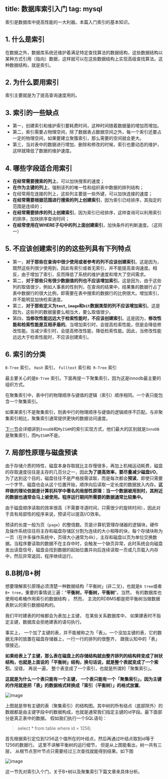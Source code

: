 title: 数据库索引入门
tag: mysql
---

索引是数据库中提高性能的一大利器。本篇入门索引的基本知识。
<!-- more -->

## 1. 什么是索引

在数据之外，数据库系统还维护着满足特定查找算法的数据结构，这些数据结构以某种方式引用（指向）数据，这样就可以在这些数据结构上实现高级查找算法。这种数据结构，就是索引。

## 2. 为什么要用索引

索引主要就是为了提高查询速度用的。

## 3. 索引的一些缺点

- 第一，创建索引和维护索引要耗费时间，这种时间随着数据量的增加而增加。
- 第二，索引需要占物理空间，除了数据表占数据空间之外，每一个索引还要占一定的物理空间，如果要建立聚簇索引，那么需要的空间就会更大。
- 第三，当对表中的数据进行增加、删除和修改的时候，索引也要动态的维护，这样就降低了数据的维护速度。

## 4. 哪些字段适合用索引

- **在经常需要搜索的列上**，可以加快搜索的速度；
- **在作为主键的列上**，强制该列的唯一性和组织表中数据的排列结构；
- 在经常用在连接的列上，这些列主要是一些外键，可以加快连接的速度；
- **在经常需要根据范围进行搜索的列上创建索引**，因为索引已经排序，其指定的范围是连续的；
- **在经常需要排序的列上创建索引**，因为索引已经排序，这样查询可以利用索引的排序，加快排序查询时间；
- **在经常使用在WHERE子句中的列上面创建索引**，加快条件的判断速度。（这同一）

## 5. 不应该创建索引的的这些列具有下列特点

- 第一，**对于那些在查询中很少使用或者参考的列不应该创建索引**。这是因为，既然这些列很少使用到，因此有索引或者无索引，并不能提高查询速度。相反，由于增加了索引，反而降低了系统的维护速度和增大了空间需求。
- 第二，**对于那些只有很少数据值的列也不应该增加索引**。这是因为，由于这些列的取值很少，例如人事表的性别列，在查询的结果中，结果集的数据行占了表中数据行的很大比例，即需要在表中搜索的数据行的比例很大。增加索引，并不能明显加快检索速度。
- 第三，**对于那些定义为`text`, `image`和`bit`数据类型的列不应该增加索引**。这是因为，这些列的数据量要么相当大，要么取值很少。
- 第四，**当修改性能远远大于检索性能时，不应该创建索引**。这是因为，**修改性能和检索性能是互相矛盾的**。当增加索引时，会提高检索性能，但是会降低修改性能。当减少索引时，会提高修改性能，降低检索性能。因此，当修改性能远远大于检索性能时，不应该创建索引。

## 6. 索引的分类

`B-Tree` 索引， `Hash` 索引， `Fulltext` 索引和` R-Tree` 索引

最主要关心的是`B-Tree` 索引。下面再提一下聚集索引，因为这是innodb最主要的组织方式。

在聚集索引中，表中行的物理顺序与键值的逻辑（索引）顺序相同。一个表只能包含一个聚集索引。

如果某索引不是聚集索引，则表中行的物理顺序与键值的逻辑顺序不匹配。与非聚集索引相比，聚集索引通常提供更快的数据访问速度。

<a href="http://fossi.oursnail.cn/2019/01/26/mysql/MySQL%E7%B4%A2%E5%BC%95%E5%85%A8%E9%9D%A2%E8%A7%A3%E8%AF%BB/">下一节</a>会详细讲到`InnoDB`和`MyISAM`的索引实现方式，他们最大的区别就是`InnoDB`是聚集索引，而`MyISAM`不是。

## 7. 局部性原理与磁盘预读

由于存储介质的特性，磁盘本身存取就比主存慢很多，再加上机械运动耗费，磁盘的存取速度往往是主存的几百分之一，因此**为了提高效率，要尽量减少磁盘I/O**。为了达到这个目的，磁盘往往不是严格按需读取，而是每次都会**预读**，即使只需要一个字节，磁盘也会从这个位置开始，顺序向后读取一定长度的数据放入内存。**这样做的理论依据是计算机科学中著名的局部性原理：当一个数据被用到时，其附近的数据也通常会马上被使用。程序运行期间所需要的数据通常比较集中。**

由于磁盘顺序读取的效率很高（不需要寻道时间，只需很少的旋转时间），因此对于具有局部性的程序来说，预读可以提高I/O效率。

预读的长度一般为页（`page`）的整倍数。页是计算机管理存储器的逻辑块，硬件及操作系统往往将主存和磁盘存储区分割为连续的大小相等的块，每个存储块称为一页（在许多操作系统中，页得大小通常为4k），主存和磁盘以页为单位交换数据。当程序要读取的数据不在主存中时，会触发一个缺页异常，此时系统会向磁盘发出读盘信号，磁盘会找到数据的起始位置并向后连续读取一页或几页载入内存中，然后异常返回，程序继续运行。

## 8.B树/B+树

想要理解索引原理必须清楚一种数据结构「平衡树」(非二叉)，也就是`B tree`或者 `B+ tree`，重要的事情说三遍：“**平衡树，平衡树，平衡树**”。当然， 有的数据库也使用哈希桶作用索引的数据结构 ， 然而， 主流的RDBMS都是把平衡树当做数据表默认的索引数据结构的。


我们平时建表的时候都会为表加上主键， 在某些关系数据库中， 如果建表时不指定主键，数据库会拒绝建表的语句执行。 

事实上， 一个加了主键的表，并不能被称之为「表」。一个没加主键的表，它的数据无序的放置在磁盘存储器上，一行一行的排列的很整齐， 跟我认知中的「表」很接近。

**如果给表上了主键，那么表在磁盘上的存储结构就由整齐排列的结构转变成了树状结构，也就是上面说的「平衡树」结构，换句话说，就是整个表就变成了一个索引**。没错， 再说一遍， 整个表变成了一个索引，也就是所谓的「聚集索引」。 

**这就是为什么一个表只能有一个主键， 一个表只能有一个「聚集索引」，因为主键的作用就是把「表」的数据格式转换成「索引（平衡树）」的格式放置**。

![image](http://bloghello.oursnail.cn/%E8%81%9A%E7%B0%87%E7%B4%A2%E5%BC%9521.png)

上图就是带有主键的表（聚集索引）的结构图。其中树的所有结点（底部除外）的数据都是由主键字段中的数据构成，也就是通常我们指定主键的id字段。最下面部分是真正表中的数据。 假如我们执行一个SQL语句：

> select * from table where id = 1256;

首先根据索引定位到1256这个值所在的叶结点，然后再通过叶结点取到id等于1256的数据行。 这里不讲解平衡树的运行细节， 但是从上图能看出，树一共有三层， 从根节点至叶节点只需要经过三次查找就能得到结果。如下图

![image](http://bloghello.oursnail.cn/%E8%81%9A%E9%9B%86%E7%B4%A2%E5%BC%9522.jpg)


这一节先对索引入个门，关于B+树以及聚集索引下篇文章来具体分析。